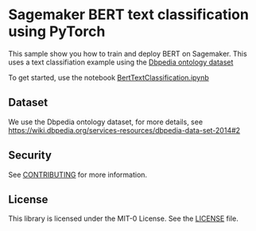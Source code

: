 # Sagemaker BERT text classification using PyTorch
 
 This sample show you how to train and deploy BERT on Sagemaker. This uses a text classifiation example using the [Dbpedia ontology dataset](https://wiki.dbpedia.org/services-resources/dbpedia-data-set-2014#2)
 
 To get started, use the notebook [BertTextClassification.ipynb](BertTextClassification.ipynb)
 
 ## Dataset
 We use the Dbpedia ontology dataset, for more details, see https://wiki.dbpedia.org/services-resources/dbpedia-data-set-2014#2
 
 ## Security
 
 See [CONTRIBUTING](CONTRIBUTING.md#security-issue-notifications) for more information.
 
 ## License
 
 This library is licensed under the MIT-0 License. See the [LICENSE](LICENSE) file.                 
